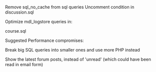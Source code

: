 Remove sql_no_cache from sql queries
Uncomment condition in discussion.sql


Optimize mdl_logstore queries in:

course.sql

Suggested Performance compromises:

Break big SQL queries into smaller ones and use more PHP instead

Show the latest forum posts, instead of 'unread' (which could have been read in email form)
